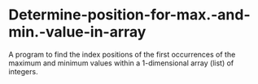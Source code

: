 # Determine-position-for-max.-and-min.-value-in-array
A program to find the index positions of the first occurrences of the maximum and minimum values within a 1-dimensional array (list) of integers.

